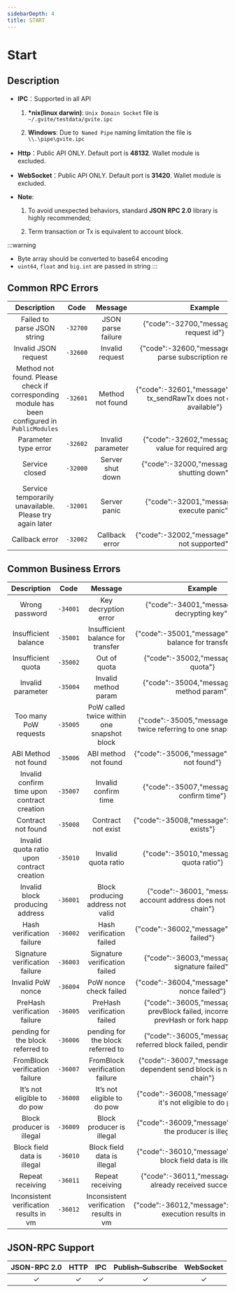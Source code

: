 ```yaml
---
sidebarDepth: 4
title: START
---
```


# Start
## Description
* **IPC**：Supported in all API

    1. **\*nix(linux darwin)**: `Unix Domain Socket` file is    `~/.gvite/testdata/gvite.ipc`

    2. **Windows**: Due to` Named Pipe` naming limitation the file is  `\\.\pipe\gvite.ipc`
* **Http**：Public API ONLY. Default port is **48132**. Wallet module is excluded.

* **WebSocket**：Public API ONLY. Default port is **31420**. Wallet module is excluded.

* **Note**:
    1. To avoid unexpected behaviors, standard **JSON RPC 2.0** library is highly recommended;
    
    2. Term transaction or Tx is equivalent to account block.

:::warning
* Byte array should be converted to base64 encoding
* `uint64`, `float` and `big.int` are passed in string
:::

## Common RPC Errors

|  Description | Code | Message | Example |
|:------------:|:-----------:|:-----:|:-----:|
| Failed to parse JSON string	|  `-32700` | JSON parse failure |{"code":-32700,"message":"missing request id"}|
| Invalid JSON request	|  `-32600` | Invalid request |{"code":-32600,"message":"Unable to parse subscription request"}|
| Method not found. Please check if corresponding module has been configured in `PublicModules`	|  `-32601` | Method not found |{"code":-32601,"message":"The method tx_sendRawTx does not exist/is not available"}|
| Parameter type error |  `-32602` | Invalid parameter |{"code":-32602,"message":"missing value for required argument"}|
| Service closed |  `-32000` | Server shut down |{"code":-32000,"message":"server is shutting down"}|
| Service temporarily unavailable. Please try again later | `-32001` | Server panic |{"code":-32001,"message":"server execute panic"}|
| Callback error | `-32002` | Callback error |{"code":-32002,"message":"notifications not supported"}|

## Common Business Errors

|  Description | Code | Message | Example |
|:------------:|:-----------:|:-----:|:-----:|
| Wrong password	|  `-34001` | Key decryption error |{"code":-34001,"message":"error decrypting key"}|
| Insufficient balance |  `-35001` | Insufficient balance for transfer |{"code":-35001,"message":"insufficient balance for transfer"}|
| Insufficient quota |  `-35002` | Out of quota |{"code":-35002,"message":"out of quota"}|
| Invalid parameter |  `-35004` | Invalid method param |{"code":-35004,"message":"invalid method param"}|
| Too many PoW requests |  `-35005` | PoW called twice within one snapshot block |{"code":-35005,"message":"calc PoW twice referring to one snapshot block"}|
| ABI Method not found |  `-35006` | ABI method not found |{"code":-35006,"message":"abi: method not found"}|
| Invalid confirm time upon contract creation |  `-35007` | Invalid confirm time |{"code":-35007,"message":"invalid confirm time"}|
| Contract not found |  `-35008` | Contract not exist |{"code":-35008,"message":"contract not exists"}|
| Invalid quota ratio upon contract creation |  `-35010` | Invalid quota ratio |{"code":-35010,"message":"invalid quota ratio"}|
| Invalid block producing address |  `-36001`  |  Block producing address not valid |{"code":-36001, "message":"the account address does not exist on the chain"}|
| Hash verification failure |  `-36002`  | Hash verification failed | {"code":-36002,"message":"verify hash failed"} |
| Signature verification failure |  `-36003`  | Signature verification failed | {"code":-36003,"message":"verify signature failed"} |
| Invalid PoW nonce |  `-36004`  | PoW nonce check failed | {"code":-36004,"message":"check pow nonce failed"} |
| PreHash verification failure |  `-36005`  | PreHash verification failed | {"code":-36005,"message":"verify prevBlock failed, incorrect use of prevHash or fork happened"} |
| pending for the block referred to |  `-36006`  | pending for the block referred to | {"code":-36005,"message":"verify referred block failed, pending for them"} |
| FromBlock verification failure |  `-36007`  | FromBlock verification failure | {"code":-36007,"message":"receive's dependent send block is not exists on chain"} |
| It’s not eligible to do pow |  `-36008`  | It’s not eligible to do pow | {"code":-36008,"message":"verify that it's not eligible to do pow"} |
| Block producer is illegal |  `-36009`  | Block producer is illegal | {"code":-36009,"message":"verify that the producer is illegal"} |
| Block field data is illegal |  `-36010`  | Block field data is illegal | {"code":-36010,"message":"verify that block field data is illegal"} |
| Repeat receiving |  `-36011`  | Repeat receiving  | {"code":-36011,"message":"block is already received successfully"} |
| Inconsistent verification results in vm |  `-36012`  | Inconsistent verification results in vm | {"code":-36012,"message":"inconsistent execution results in vm"} |

## JSON-RPC Support

|  JSON-RPC 2.0  | HTTP | IPC |Publish–Subscribe |WebSocket |
|:------------:|:-----------:|:-----:|:-----:|:-----:|
| &#x2713;|  &#x2713; |  &#x2713; |&#x2713;|&#x2713;|
